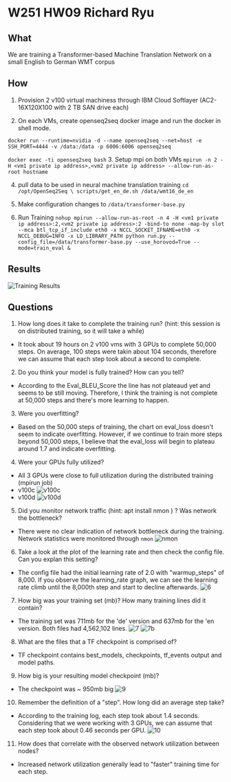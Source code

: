 # W251 HW09 Richard Ryu

## What 

We are training a Transformer-based Machine Translation Network on a small English to German WMT corpus

## How

1. Provision 2 v100 virtual machiness through IBM Cloud Softlayer (AC2-16X120X100 with 2 TB SAN drive each)

2. On each VMs, create openseq2seq docker image and run the docker in shell mode.

```docker run --runtime=nvidia -d --name openseq2seq --net=host -e SSH_PORT=4444 -v /data:/data -p 6006:6006 openseq2seq```

```docker exec -ti openseq2seq bash```
3. Setup mpi on both VMs
```mpirun -n 2 -H <vm1 private ip address>,<vm2 private ip address> --allow-run-as-root hostname```

4. pull data to be used in neural machine translation training
```cd /opt/OpenSeq2Seq \ scripts/get_en_de.sh /data/wmt16_de_en```

5. Make configuration changes to ```/data/transformer-base.py```

6. Run Training
```nohup mpirun --allow-run-as-root -n 4 -H <vm1 private ip address>:2,<vm2 private ip address>:2 -bind-to none -map-by slot --mca btl_tcp_if_include eth0 -x NCCL_SOCKET_IFNAME=eth0 -x NCCL_DEBUG=INFO -x LD_LIBRARY_PATH python run.py --config_file=/data/transformer-base.py --use_horovod=True --mode=train_eval &```

## Results

![Training Results](screenshot1.png)

## Questions

1. How long does it take to complete the training run? (hint: this session is on distributed training, so it will take a while)
* It took about 19 hours on 2 v100 vms with 3 GPUs to complete 50,000 steps. On average, 100 steps were takin about 104 seconds, therefore we can assume that each step took about a second to complete. 

2. Do you think your model is fully trained? How can you tell?
* According to the Eval_BLEU_Score the line has not plateaud yet and seems to be still moving. Therefore, I think the training is not complete at 50,000 steps and there's more learning to happen. 

3. Were you overfitting?
* Based on the 50,000 steps of training, the chart on eval_loss doesn't seem to indicate overfitting. However, if we continue to train more steps beyond 50,000 steps, I believe that the eval_loss will begin to plateau around 1.7 and indicate overfitting.

4. Were your GPUs fully utilized?
* All 3 GPUs were close to full utilization during the distributed training (mpirun job)
* v100c
![v100c](v100c.png)
* v100d
![v100d](v100d.png)

5. Did you monitor network traffic (hint: apt install nmon ) ? Was network the bottleneck?
* There were no clear indication of network bottleneck during the training. Network statistics were monitored through ```nmon```
![nmon](nmon.png)

6. Take a look at the plot of the learning rate and then check the config file. Can you explan this setting?
* The config file had the initial learning rate of 2.0 with "warmup_steps" of 8,000. If you observe the learning_rate graph, we can see the learning rate climb until the 8,000th step and start to decline afterwards. 
![6](6.png)

7. How big was your training set (mb)? How many training lines did it contain?
* The training set was 711mb for the 'de' version and 637mb for the 'en version. Both files had 4,562,102 lines.
![7](7.png)
![7b](7b.png)

8. What are the files that a TF checkpoint is comprised of?
* TF checkpoint contains best_models, checkpoints, tf_events output and model paths.

9. How big is your resulting model checkpoint (mb)?
* The checkpoint was ~ 950mb big
![9](9.png)

10. Remember the definition of a "step". How long did an average step take?
* According to the training log, each step took about 1.4 seconds. Considering that we were working with 3 GPUs, we can assume that each step took about 0.46 seconds per GPU.
![10](10.png)

11. How does that correlate with the observed network utilization between nodes?
* Increased network utilization generally lead to "faster" training time for each step. 

